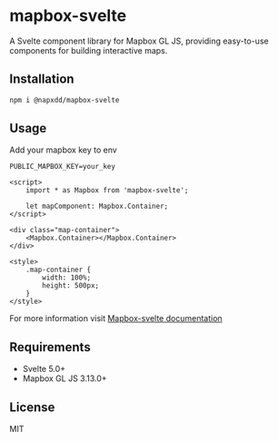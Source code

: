 # mapbox-svelte

A Svelte component library for Mapbox GL JS, providing easy-to-use components for building interactive maps.

## Installation

```bash
npm i @napxdd/mapbox-svelte
```

## Usage

Add your mapbox key to env

```env
PUBLIC_MAPBOX_KEY=your_key
```

```svelte
<script>
	import * as Mapbox from 'mapbox-svelte';

	let mapComponent: Mapbox.Container;
</script>

<div class="map-container">
	<Mapbox.Container></Mapbox.Container>
</div>

<style>
	.map-container {
		width: 100%;
		height: 500px;
	}
</style>
```

For more information visit [Mapbox-svelte documentation](https://napxdd-mapbox-svelte-docs.vercel.app/)

## Requirements

- Svelte 5.0+
- Mapbox GL JS 3.13.0+

## License

MIT
